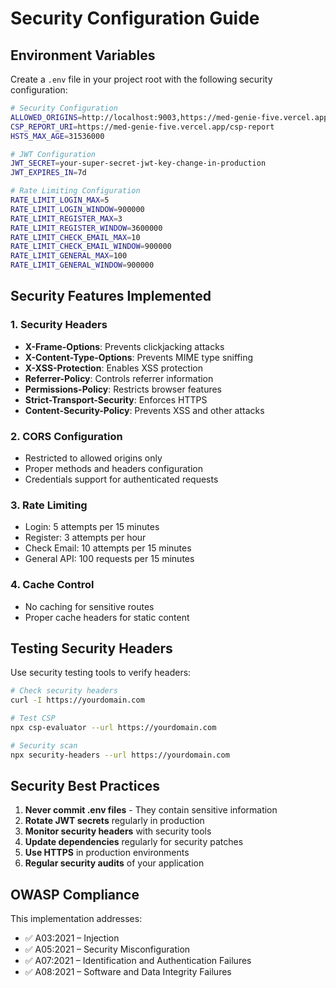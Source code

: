 # Security Configuration Guide

## Environment Variables

Create a `.env` file in your project root with the following security configuration:

```bash
# Security Configuration
ALLOWED_ORIGINS=http://localhost:9003,https://med-genie-five.vercel.app
CSP_REPORT_URI=https://med-genie-five.vercel.app/csp-report
HSTS_MAX_AGE=31536000

# JWT Configuration
JWT_SECRET=your-super-secret-jwt-key-change-in-production
JWT_EXPIRES_IN=7d

# Rate Limiting Configuration
RATE_LIMIT_LOGIN_MAX=5
RATE_LIMIT_LOGIN_WINDOW=900000
RATE_LIMIT_REGISTER_MAX=3
RATE_LIMIT_REGISTER_WINDOW=3600000
RATE_LIMIT_CHECK_EMAIL_MAX=10
RATE_LIMIT_CHECK_EMAIL_WINDOW=900000
RATE_LIMIT_GENERAL_MAX=100
RATE_LIMIT_GENERAL_WINDOW=900000
```

## Security Features Implemented

### 1. Security Headers
- **X-Frame-Options**: Prevents clickjacking attacks
- **X-Content-Type-Options**: Prevents MIME type sniffing
- **X-XSS-Protection**: Enables XSS protection
- **Referrer-Policy**: Controls referrer information
- **Permissions-Policy**: Restricts browser features
- **Strict-Transport-Security**: Enforces HTTPS
- **Content-Security-Policy**: Prevents XSS and other attacks

### 2. CORS Configuration
- Restricted to allowed origins only
- Proper methods and headers configuration
- Credentials support for authenticated requests

### 3. Rate Limiting
- Login: 5 attempts per 15 minutes
- Register: 3 attempts per hour
- Check Email: 10 attempts per 15 minutes
- General API: 100 requests per 15 minutes

### 4. Cache Control
- No caching for sensitive routes
- Proper cache headers for static content

## Testing Security Headers

Use security testing tools to verify headers:

```bash
# Check security headers
curl -I https://yourdomain.com

# Test CSP
npx csp-evaluator --url https://yourdomain.com

# Security scan
npx security-headers --url https://yourdomain.com
```

## Security Best Practices

1. **Never commit .env files** - They contain sensitive information
2. **Rotate JWT secrets** regularly in production
3. **Monitor security headers** with security tools
4. **Update dependencies** regularly for security patches
5. **Use HTTPS** in production environments
6. **Regular security audits** of your application

## OWASP Compliance

This implementation addresses:
- ✅ A03:2021 – Injection
- ✅ A05:2021 – Security Misconfiguration
- ✅ A07:2021 – Identification and Authentication Failures
- ✅ A08:2021 – Software and Data Integrity Failures

